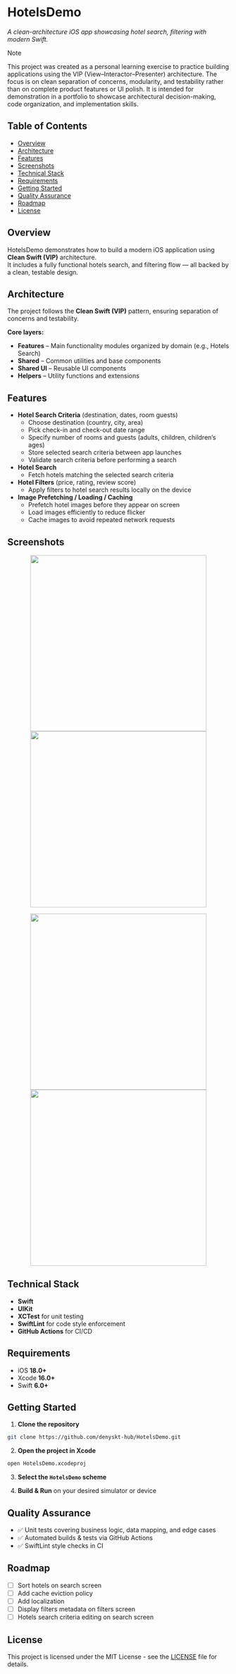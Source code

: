 # HotelsDemo

*A clean-architecture iOS app showcasing hotel search, filtering with modern Swift.*

> [!NOTE]
> This project was created as a personal learning exercise to practice building applications using the VIP (View–Interactor–Presenter) architecture. The focus is on clean separation of concerns, modularity, and testability rather than on complete product features or UI polish. It is intended for demonstration in a portfolio to showcase architectural decision-making, code organization, and implementation skills.

## Table of Contents

- [Overview](#overview)
- [Architecture](#architecture)
- [Features](#features)
- [Screenshots](#screenshots)
- [Technical Stack](#technical-stack)
- [Requirements](#requirements)
- [Getting Started](#getting-started)
- [Quality Assurance](#quality-assurance)
- [Roadmap](#roadmap)
- [License](#license)

## Overview

HotelsDemo demonstrates how to build a modern iOS application using **Clean Swift (VIP)** architecture.  
It includes a fully functional hotels search, and filtering flow — all backed by a clean, testable design.

## Architecture

The project follows the **Clean Swift (VIP)** pattern, ensuring separation of concerns and testability.

**Core layers:**
- **Features** – Main functionality modules organized by domain (e.g., Hotels Search)
- **Shared** – Common utilities and base components
- **Shared UI** – Reusable UI components
- **Helpers** – Utility functions and extensions

## Features

- **Hotel Search Criteria** (destination, dates, room guests)
  - Choose destination (country, city, area)
  - Pick check-in and check-out date range
  - Specify number of rooms and guests (adults, children, children’s ages)
  - Store selected search criteria between app launches
  - Validate search criteria before performing a search
- **Hotel Search**
  - Fetch hotels matching the selected search criteria
- **Hotel Filters** (price, rating, review score)
  - Apply filters to hotel search results locally on the device
- **Image Prefetching / Loading / Caching**
  - Prefetch hotel images before they appear on screen
  - Load images efficiently to reduce flicker
  - Cache images to avoid repeated network requests

## Screenshots

<p align="center">
	<img src="Screenshots/screenshot1.png" width="400">
	<img src="Screenshots/screenshot2.png" width="400">
</p>

<p align="center">
	<img src="Screenshots/screenshot3.png" width="400">
	<img src="Screenshots/screenshot4.png" width="400">
</p>

## Technical Stack

- **Swift**
- **UIKit**
- **XCTest** for unit testing
- **SwiftLint** for code style enforcement
- **GitHub Actions** for CI/CD

## Requirements

- iOS **18.0+**
- Xcode **16.0+**
- Swift **6.0+**

## Getting Started

1. **Clone the repository**

```bash
git clone https://github.com/denyskt-hub/HotelsDemo.git
```

2. **Open the project in Xcode**

```bash
open HotelsDemo.xcodeproj
```

3. **Select the `HotelsDemo` scheme**

4. **Build & Run** on your desired simulator or device

## Quality Assurance

- ✅ Unit tests covering business logic, data mapping, and edge cases
- ✅ Automated builds & tests via GitHub Actions
- ✅ SwiftLint style checks in CI

## Roadmap

- [ ] Sort hotels on search screen
- [ ] Add cache eviction policy
- [ ] Add localization
- [ ] Display filters metadata on filters screen
- [ ] Hotels search criteria editing on search screen

## License

This project is licensed under the MIT License - see the [LICENSE](LICENSE) file for details.
